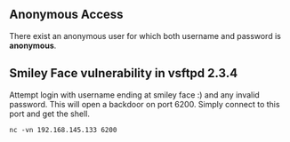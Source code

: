 ## Anonymous Access

There exist an anonymous user for which both username and password is __anonymous__.


## Smiley Face vulnerability in vsftpd 2.3.4

Attempt login with username ending at smiley face :) and any invalid password. This will open a backdoor on port 6200. Simply connect to this port and get the shell.

```
nc -vn 192.168.145.133 6200
```